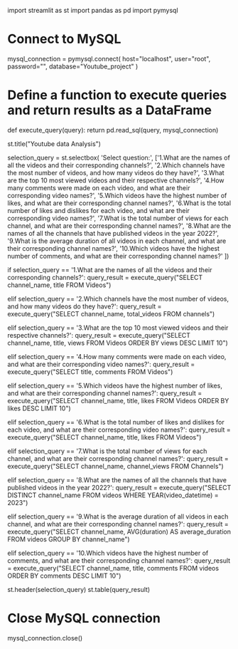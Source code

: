import streamlit as st
import pandas as pd
import pymysql

# Connect to MySQL
mysql_connection = pymysql.connect(
    host="localhost",
    user="root",
    password="",
    database="Youtube_project"
)


# Define a function to execute queries and return results as a DataFrame
def execute_query(query):
    return pd.read_sql(query, mysql_connection)


st.title("Youtube data Analysis")


selection_query = st.selectbox( 'Select question:', ['1.What are the names of all the videos and their corresponding channels?',
'2.Which channels have the most number of videos, and how many videos do they have?',
'3.What are the top 10 most viewed videos and their respective channels?',
'4.How many comments were made on each video, and what are their corresponding video names?',
'5.Which videos have the highest number of likes, and what are their corresponding channel names?',
'6.What is the total number of likes and dislikes for each video, and what are their corresponding video names?',
'7.What is the total number of views for each channel, and what are their corresponding channel names?',
'8.What are the names of all the channels that have published videos in the year 2022?',
'9.What is the average duration of all videos in each channel, and what are their corresponding channel names?',
'10.Which videos have the highest number of comments, and what are their corresponding channel names?'
])

if selection_query == '1.What are the names of all the videos and their corresponding channels?':
   query_result = execute_query("SELECT channel_name, title FROM Videos")


elif selection_query == '2.Which channels have the most number of videos, and how many videos do they have?':
   query_result = execute_query("SELECT channel_name, total_videos FROM channels")

elif selection_query == '3.What are the top 10 most viewed videos and their respective channels?':
   query_result = execute_query("SELECT channel_name, title, views FROM Videos ORDER BY views DESC LIMIT 10")


elif selection_query == '4.How many comments were made on each video, and what are their corresponding video names?':
   query_result = execute_query("SELECT title, comments FROM Videos")

elif selection_query == '5.Which videos have the highest number of likes, and what are their corresponding channel names?':
   query_result = execute_query("SELECT channel_name, title, likes FROM Videos ORDER BY likes DESC LIMIT 10")

elif selection_query == '6.What is the total number of likes and dislikes for each video, and what are their corresponding video names?':
   query_result = execute_query("SELECT channel_name, title, likes FROM Videos")

elif selection_query == '7.What is the total number of views for each channel, and what are their corresponding channel names?':
   query_result = execute_query("SELECT channel_name, channel_views FROM Channels")

elif selection_query == '8.What are the names of all the channels that have published videos in the year 2022?':
   query_result = execute_query("SELECT DISTINCT channel_name FROM videos WHERE YEAR(video_datetime) = 2023")

elif selection_query == '9.What is the average duration of all videos in each channel, and what are their corresponding channel names?':
   query_result = execute_query("SELECT channel_name, AVG(duration) AS average_duration FROM videos GROUP BY channel_name")

elif selection_query == '10.Which videos have the highest number of comments, and what are their corresponding channel names?':
   query_result = execute_query("SELECT channel_name, title, comments FROM videos ORDER BY comments DESC LIMIT 10")


st.header(selection_query)
st.table(query_result)

# Close MySQL connection
mysql_connection.close()
